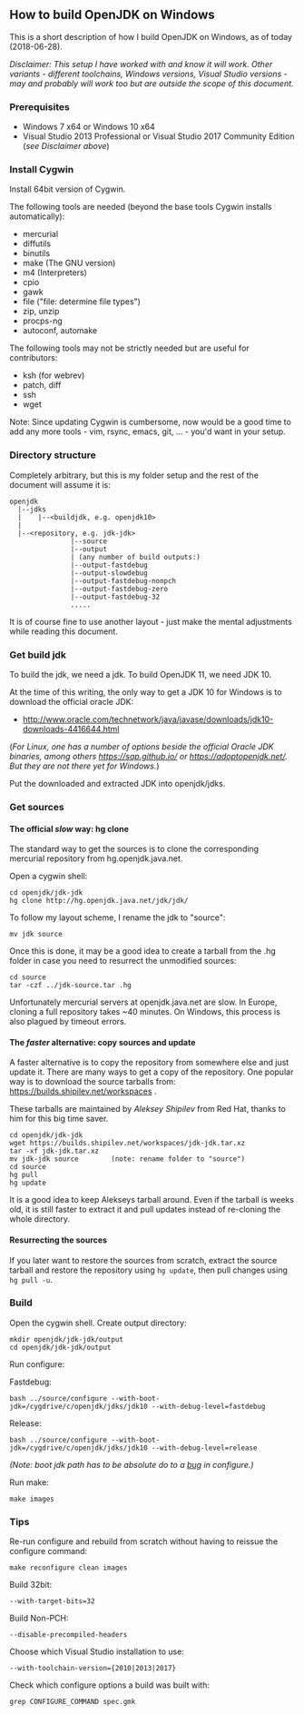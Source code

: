 ## How to build OpenJDK on Windows

This is a short description of how I build OpenJDK on Windows, as of today (2018-06-28).

_Disclaimer: This setup I have worked with and know it will work. Other variants - different toolchains, Windows versions, Visual Studio versions - may and probably will work too but are outside the scope of this document._

### Prerequisites

- Windows 7 x64 or Windows 10 x64
- Visual Studio 2013 Professional or Visual Studio 2017 Community Edition (_see Disclaimer above_)

### Install Cygwin
Install 64bit version of Cygwin. 

The following tools are needed (beyond the base tools Cygwin installs automatically):
- mercurial
- diffutils
- binutils
- make (The GNU version)
- m4 (Interpreters)
- cpio 
- gawk
- file ("file: determine file types")
- zip, unzip
- procps-ng
- autoconf, automake

The following tools may not be strictly needed but are useful for contributors:
- ksh (for webrev)
- patch, diff
- ssh
- wget

Note: Since updating Cygwin is cumbersome, now would be a good time to add any more tools - vim, rsync, emacs, git, ... - you'd want in your setup.

### Directory structure

Completely arbitrary, but this is my folder setup and the rest of the document will assume it is:

```
openjdk
  |--jdks
  |    |--<buildjdk, e.g. openjdk10>
  |
  |--<repository, e.g. jdk-jdk>
               |--source
               |--output
               | (any number of build outputs:)
               |--output-fastdebug
               |--output-slowdebug
               |--output-fastdebug-nonpch
               |--output-fastdebug-zero
               |--output-fastdebug-32
               .....
```
It is of course fine to use another layout - just make the mental adjustments while reading this document.

### Get build jdk

To build the jdk, we need a jdk. To build OpenJDK 11, we need JDK 10. 

At the time of this writing, the only way to get a JDK 10 for Windows is to download the official oracle JDK:
 - http://www.oracle.com/technetwork/java/javase/downloads/jdk10-downloads-4416644.html

(_For Linux, one has a number of options beside the official Oracle JDK binaries, among others https://sap.github.io/ or https://adoptopenjdk.net/. But they are not there yet for Windows._)

Put the downloaded and extracted JDK into openjdk/jdks.

### Get sources

#### The official _slow_ way: hg clone

The standard way to get the sources is to clone the corresponding mercurial repository from hg.openjdk.java.net.

Open a cygwin shell:

````
cd openjdk/jdk-jdk
hg clone http://hg.openjdk.java.net/jdk/jdk/
````

To follow my layout scheme, I rename the jdk to "source":
````
mv jdk source
````

Once this is done, it may be a good idea to create a tarball from the .hg folder in case you need to resurrect the unmodified sources:

````
cd source
tar -czf ../jdk-source.tar .hg
````

Unfortunately mercurial servers at openjdk.java.net are slow. In Europe, cloning a full repository takes ~40 minutes. On Windows, this process is also plagued by timeout errors.

#### The _faster_ alternative: copy sources and update

A faster alternative is to copy the repository from somewhere else and just update it. There are many ways to get a copy of the repository. One popular way is to download the source tarballs from: https://builds.shipilev.net/workspaces . 

These tarballs are maintained by _Aleksey Shipilev_ from Red Hat, thanks to him for this big time saver.

```
cd openjdk/jdk-jdk
wget https://builds.shipilev.net/workspaces/jdk-jdk.tar.xz
tar -xf jdk-jdk.tar.xz
mv jdk-jdk source        (note: rename folder to "source")
cd source
hg pull
hg update
```

It is a good idea to keep Alekseys tarball around. Even if the tarball is weeks old, it is still faster to extract it and pull updates instead of re-cloning the whole directory.

#### Resurrecting the sources

If you later want to restore the sources from scratch, extract the source tarball and restore the repository using `hg update`, then pull changes using `hg pull -u`. 


### Build

Open the cygwin shell. Create output directory:

```
mkdir openjdk/jdk-jdk/output
cd openjdk/jdk-jdk/output
```

Run configure:

Fastdebug:
```
bash ../source/configure --with-boot-jdk=/cygdrive/c/openjdk/jdks/jdk10 --with-debug-level=fastdebug
```

Release:
```
bash ../source/configure --with-boot-jdk=/cygdrive/c/openjdk/jdks/jdk10 --with-debug-level=release
```

_(Note: boot jdk path has to be absolute do to a [bug](https://bugs.openjdk.java.net/browse/JDK-8206125) in configure.)_

Run make:
```
make images
```

### Tips

Re-run configure and rebuild from scratch without having to reissue the configure command:

```
make reconfigure clean images
```

Build 32bit:
```
--with-target-bits=32
```

Build Non-PCH:
```
--disable-precompiled-headers
```

Choose which Visual Studio installation to use:
```
--with-toolchain-version={2010|2013|2017}
```

Check which configure options a build was built with:

```
grep CONFIGURE_COMMAND spec.gmk
```




